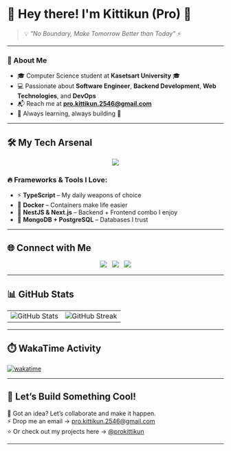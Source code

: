 # 👋 Hey there! I'm Kittikun (Pro) 🚀

> 💡 _"No Boundary, Make Tomorrow Better than Today"_ ⚡

---

### 🎯 About Me
- 🎓 Computer Science student at **Kasetsart University** 🎓  
- 💻 Passionate about **Software Engineer**, **Backend Development**, **Web Technologies**, and **DevOps**  
- 📬 Reach me at **[pro.kittikun.2546@gmail.com](mailto:pro.kittikun.2546@gmail.com)**  
- 🌱 Always learning, always building 🚀  

---

## 🛠️ My Tech Arsenal  

<p align="center">
  <img src="https://skillicons.dev/icons?i=typescript,javascript,java,c,dart,tailwindcss,react,next,angular,flutter,nestjs,go,php,postgresql,mysql,mongodb,firebase,redis,rabbitmq,docker,kubernetes,aws,git,github,vscode,figma&theme=light" />

</p>

### 🔥 Frameworks & Tools I Love:
- ⚡ **TypeScript** – My daily weapons of choice  
- 🐳 **Docker** – Containers make life easier  
- 🚀 **NestJS & Next.js** – Backend + Frontend combo I enjoy  
- 🍃 **MongoDB + PostgreSQL** – Databases I trust  

---

## 🌐 Connect with Me  

<p align="center">
  <a href="https://github.com/prokittikun" target="_blank"><img src="https://skillicons.dev/icons?i=github" /></a>&nbsp;&nbsp;
  <a href="https://www.linkedin.com/in/prokittikun" target="_blank"><img src="https://skillicons.dev/icons?i=linkedin" /></a>&nbsp;&nbsp;
  <a href="mailto:pro.kittikun.2546@gmail.com" target="_blank"><img src="https://skillicons.dev/icons?i=gmail" /></a>
</p>

---

## 📊 GitHub Stats  

<table>
<tr>
<td>
  <img src="https://github-readme-stats.vercel.app/api?username=prokittikun&show_icons=true&theme=dracula&hide_border=true" alt="GitHub Stats" />
</td>
<td>
  <img src="https://github-readme-streak-stats.herokuapp.com/?user=prokittikun&theme=dracula&hide_border=true" alt="GitHub Streak" />
</td>
</tr>
</table>

---

## ⏱️ WakaTime Activity  

[![wakatime](https://wakatime.com/badge/user/c2d2a8d2-fd2e-45b6-bf2e-3733c7fed0b1.svg)](https://wakatime.com/@c2d2a8d2-fd2e-45b6-bf2e-3733c7fed0b1)

---

## 🎉 Let’s Build Something Cool!  
💬 Got an idea? Let’s collaborate and make it happen.  
⚡ Drop me an email → [pro.kittikun.2546@gmail.com](mailto:pro.kittikun.2546@gmail.com)  
⭐ Or check out my projects here → [@prokittikun](https://github.com/prokittikun)  

---

